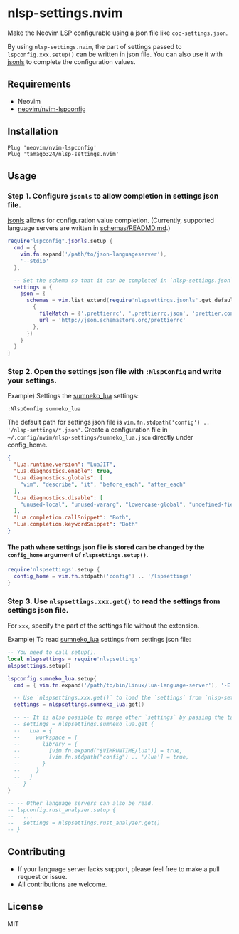 # nlsp-settings.nvim

Make the Neovim LSP configurable using a json file like `coc-settings.json`.


By using `nlsp-settings.nvim`, the part of settings passed to `lspconfig.xxx.setup()` can be written in json file.
You can also use it with [jsonls](https://github.com/vscode-langservers/vscode-json-languageserver) to complete the configuration values.


## Requirements

* Neovim
* [neovim/nvim-lspconfig](https://github.com/neovim/nvim-lspconfig/)



## Installation

```vim
Plug 'neovim/nvim-lspconfig'
Plug 'tamago324/nlsp-settings.nvim'
```


## Usage


### Step 1. Configure `jsonls` to allow completion in settings json file.

[jsonls](https://github.com/vscode-langservers/vscode-json-languageserver) allows for configuration value completion.
(Currently, supported language servers are written in [schemas/READMD.md](https://github.com/tamago324/nlsp-settings.nvim/blob/main/schemas/README.md).)

```lua
require"lspconfig".jsonls.setup {
  cmd = {
    vim.fn.expand('/path/to/json-languageserver'),
    '--stdio'
  },

  -- Set the schema so that it can be completed in `nlsp-settings.json`.
  settings = {
    json = {
      schemas = vim.list_extend(require'nlspsettings.jsonls'.get_default_schemas(), {
        {
          fileMatch = {'.prettierrc', '.prettierrc.json', 'prettier.config.json'},
          url = 'http://json.schemastore.org/prettierrc'
        },
      })
    }
  }
}
```


### Step 2. Open the settings json file with `:NlspConfig` and write your settings.

Example) Settings the [sumneko_lua](https://github.com/sumneko/lua-language-server) settings:

`:NlspConfig sumneko_lua`

The default path for settings json file is `vim.fn.stdpath('config') .. '/nlsp-settings/*.json'`.
Create a configuration file in `~/.config/nvim/nlsp-settings/sumneko_lua.json` directly under config_home.

```json
{
  "Lua.runtime.version": "LuaJIT",
  "Lua.diagnostics.enable": true,
  "Lua.diagnostics.globals": [
    "vim", "describe", "it", "before_each", "after_each"
  ],
  "Lua.diagnostics.disable": [
    "unused-local", "unused-vararg", "lowercase-global", "undefined-field"
  ],
  "Lua.completion.callSnippet": "Both",
  "Lua.completion.keywordSnippet": "Both"
}
```

#### The path where settings json file is stored can be changed by the `config_home` argument of `nlspsettings.setup()`.


```lua
require'nlspsettings'.setup {
  config_home = vim.fn.stdpath('config') .. '/lspsettings'
}
```


### Step 3. Use `nlspsettings.xxx.get()` to read the settings from settings json file.

For `xxx`, specify the part of the settings file without the extension.

Example) To read [sumneko_lua](https://github.com/sumneko/lua-language-server) settings from settings json file:

```lua
-- You need to call setup().
local nlspsettings = require'nlspsettings'
nlspsettings.setup()

lspconfig.sumneko_lua.setup{
  cmd = { vim.fn.expand('/path/to/bin/Linux/lua-language-server'), '-E', vim.fn.expand('/path/to/main.lua'), },

  -- Use `nlspsettings.xxx.get()` to load the `settings` from `nlsp-settings.json`
  settings = nlspsettings.sumneko_lua.get()

  -- -- It is also possible to merge other `settings` by passing the table.
  -- settings = nlspsettings.sumneko_lua.get {
  --   Lua = {
  --     workspace = {
  --       library = {
  --         [vim.fn.expand("$VIMRUNTIME/lua")] = true,
  --         [vim.fn.stdpath("config") .. '/lua'] = true,
  --       }
  --     }
  --   }
  -- }
}

-- -- Other language servers can also be read.
-- lspconfig.rust_analyzer.setup {
--   ...
--   settings = nlspsettings.rust_analyzer.get()
-- }
```


## Contributing

* If your language server lacks support, please feel free to make a pull request or issue.
* All contributions are welcome.


## License

MIT
